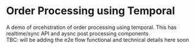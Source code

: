 # Order Processing using Temporal
A demo of orcehstration of order processing using temporal. This has realtime/sync API and aysnc post processing components <br />
TBC: will be adding the e2e flow functional and technical details here soon <br />
